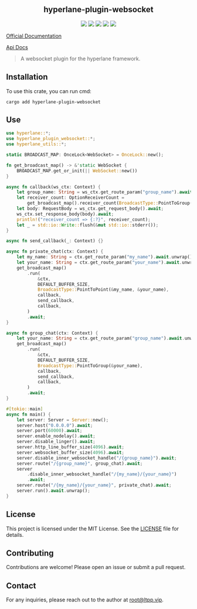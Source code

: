 <center>

## hyperlane-plugin-websocket

[![](https://img.shields.io/crates/v/hyperlane-plugin-websocket.svg)](https://crates.io/crates/hyperlane-plugin-websocket)
[![](https://img.shields.io/crates/d/hyperlane-plugin-websocket.svg)](https://img.shields.io/crates/d/hyperlane-plugin-websocket.svg)
[![](https://docs.rs/hyperlane-plugin-websocket/badge.svg)](https://docs.rs/hyperlane-plugin-websocket)
[![](https://github.com/eastspire/hyperlane-plugin-websocket/workflows/Rust/badge.svg)](https://github.com/eastspire/hyperlane-plugin-websocket/actions?query=workflow:Rust)
[![](https://img.shields.io/crates/l/hyperlane-plugin-websocket.svg)](./LICENSE)

</center>

[Official Documentation](https://docs.ltpp.vip/hyperlane-plugin-websocket/)

[Api Docs](https://docs.rs/hyperlane-plugin-websocket/latest/http_type/)

> A websocket plugin for the hyperlane framework.

## Installation

To use this crate, you can run cmd:

```shell
cargo add hyperlane-plugin-websocket
```

## Use

```rust
use hyperlane::*;
use hyperlane_plugin_websocket::*;
use hyperlane_utils::*;

static BROADCAST_MAP: OnceLock<WebSocket> = OnceLock::new();

fn get_broadcast_map() -> &'static WebSocket {
    BROADCAST_MAP.get_or_init(|| WebSocket::new())
}

async fn callback(ws_ctx: Context) {
    let group_name: String = ws_ctx.get_route_param("group_name").await.unwrap();
    let receiver_count: OptionReceiverCount =
        get_broadcast_map().receiver_count(BroadcastType::PointToGroup(&group_name));
    let body: RequestBody = ws_ctx.get_request_body().await;
    ws_ctx.set_response_body(body).await;
    println!("receiver_count => {:?}", receiver_count);
    let _ = std::io::Write::flush(&mut std::io::stderr());
}

async fn send_callback(_: Context) {}

async fn private_chat(ctx: Context) {
    let my_name: String = ctx.get_route_param("my_name").await.unwrap();
    let your_name: String = ctx.get_route_param("your_name").await.unwrap();
    get_broadcast_map()
        .run(
            &ctx,
            DEFAULT_BUFFER_SIZE,
            BroadcastType::PointToPoint(&my_name, &your_name),
            callback,
            send_callback,
            callback,
        )
        .await;
}

async fn group_chat(ctx: Context) {
    let your_name: String = ctx.get_route_param("group_name").await.unwrap();
    get_broadcast_map()
        .run(
            &ctx,
            DEFAULT_BUFFER_SIZE,
            BroadcastType::PointToGroup(&your_name),
            callback,
            send_callback,
            callback,
        )
        .await;
}

#[tokio::main]
async fn main() {
    let server: Server = Server::new();
    server.host("0.0.0.0").await;
    server.port(60000).await;
    server.enable_nodelay().await;
    server.disable_linger().await;
    server.http_line_buffer_size(4096).await;
    server.websocket_buffer_size(4096).await;
    server.disable_inner_websocket_handle("/{group_name}").await;
    server.route("/{group_name}", group_chat).await;
    server
        .disable_inner_websocket_handle("/{my_name}/{your_name}")
        .await;
    server.route("/{my_name}/{your_name}", private_chat).await;
    server.run().await.unwrap();
}
```

## License

This project is licensed under the MIT License. See the [LICENSE](LICENSE) file for details.

## Contributing

Contributions are welcome! Please open an issue or submit a pull request.

## Contact

For any inquiries, please reach out to the author at [root@ltpp.vip](mailto:root@ltpp.vip).
